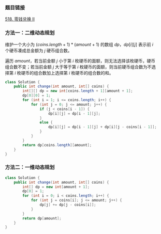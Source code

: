 ### 题目链接
[518. 零钱兑换 II](https://leetcode.cn/problems/coin-change-ii)

### 方法一：二维动态规划
维护一个大小为 $(coins.length + 1) * (amount + 1)$ 的数组 $dp$，$dp[i][j]$ 表示前 $i$ 个硬币凑成总金额为 $j$ 硬币组合数。

遍历 $amount$，若当前金额 $j$ 小于第 $i$ 枚硬币的面额，则无法选择该枚硬币，硬币组合数不变；若当前金额 $j$ 大于等于第 $i$ 枚硬币的面额，则当前硬币组合数为不选择第 $i$ 枚硬币的组合数加上选择第 $i$ 枚硬币的组合数的和。

```Java
class Solution {
    public int change(int amount, int[] coins) {
        int[][] dp = new int[coins.length + 1][amount + 1];
        dp[0][0] = 1;
        for (int i = 1; i <= coins.length; i++) {
            for (int j = 0; j <= amount; j++) {
                if (j < coins[i - 1]) {
                    dp[i][j] = dp[i - 1][j];
                }
                else {
                    dp[i][j] = dp[i - 1][j] + dp[i][j - coins[i - 1]];
                }
            }
        }
        return dp[coins.length][amount];
    }
}
```

### 方法二：一维动态规划
```Java
class Solution {
    public int change(int amount, int[] coins) {
        int[] dp = new int[amount + 1];
        dp[0] = 1;
        for (int i = 0; i < coins.length; i++) {
            for (int j = coins[i]; j <= amount; j++) {
                dp[j] += dp[j - coins[i]];
            }
        }
        return dp[amount];
    }
}
```